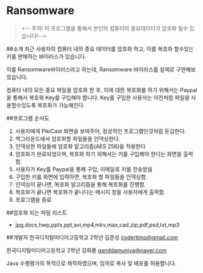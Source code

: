 # Ransomware

> <-- 주의! 이 프로그램을 통해서 본인의 컴퓨터의 중요데이터가 암호화 될수 있습니다!-->

##소개
 최근 사용자의 컴퓨터 내의 중요 데이터를 암호화 하고, 이를 복호화 할수있는 키를 판매하는 바이러스가 있습니다.
 
 이를 Ransomware바이러스라고 하는데, Ransomware 바이러스를 실제로 구현해보았습니다. 
 
 컴퓨터 내의 모든 중요 파일을 암호화 한 후, 이에 대한 복호화를 하기 위해서는 Paypal을 통해서 복호화 Key를 구입해야 합니다.
 Key를 구입한 사용자는 이전처럼 파일을 사용할수있도록 복호화가 가능해진다.
 
##프로그램 순서도
1. 사용자에게 PikiCast 화면을 보여주어, 정상적인 프로그램인것처럼 둔갑한다.
2. 백그라운드에서 암호화할 파일들을 인댁싱한다.
3. 인댁싱한 파일들에 암호화 알고리즘(AES 256)을 적용한다
4. 암호화가 완료되었으며, 복호화 하기 위해서는 키를 구입해야 한다는 화면을 출력함.
5. 사용자가 Key를 Paypal을 통해 구입, 이메일로 키를 전송받음
6. 구입한 키를 화면에 입력하면, 복호화 할 파일들을 인댁싱함.
7. 인댁싱이 끝나면, 복호화 알고리즘을 통해 복호화를 진행함.
8. 복호화가 끝나면 복호화가 끝나다는 메시지 창을 사용자에게 출력함.
9. 프로그램을 종료
 
##암호화 되는 파일 리스트
- jpg,docx,hwp,pptx,ppt,avi,mp4,mkv,max,cad,zip,pdf,psd,txt,mp3

##개발자
한국디지털미디어고등학교 2학년 김준성 codertimo@gmail.com

한국디지털미디어고등학교 2학년 강희룡 ganddamuniya@naver.com

Java 수행평가의 목적으로 제작하였으며, 임의로 복사 및 배포를 허용합니다.


